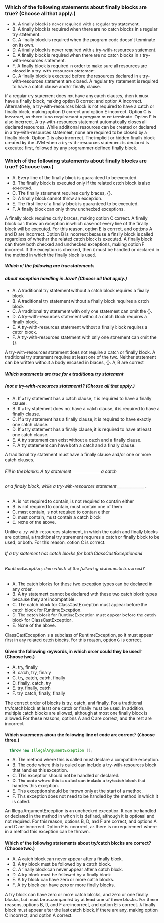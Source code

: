 ###  Which of the following statements about finally blocks are true? (Choose all that apply.)
* A. A finally block is never required with a regular try statement.
* B. A finally block is required when there are no catch blocks in a regular try statement.
* C. A finally block is required when the program code doesn’t terminate on its own.
* D. A finally block is never required with a try-with-resources statement.
* E. A finally block is required when there are no catch blocks in a try-with-resources statement.
* F. A finally block is required in order to make sure all resources are closed in a try-with-resources statement.
* G. A finally block is executed before the resources declared in a try-with-resources statement are closed.
A regular try statement is required to have a catch clause and/or finally clause.

If a regular try statement does not have any catch clauses, then it must have a finally block,
making option B correct and option A incorrect.
Alternatively, a try-with-resources block is not required to have a catch
or finally block, making option D correct and option E incorrect.
Option C is incorrect, as there is no requirement a program must terminate.
Option F is also incorrect.
A try-with-resources statement automatically closes all declared resources.
While additional resources can be created or declared in a try-with-resources statement,
none are required to be closed by a finally block.
Option G is also incorrect.
The implicit or hidden finally block created by the JVM
when a try-with-resources statement is declared is executed first,
followed by any programmer-defined finally block.

### Which of the following statements about finally blocks are true? (Choose two.)
* A. Every line of the finally block is guaranteed to be executed.
* B. The finally block is executed only if the related catch block is also executed.
* C. The finally statement requires curly braces, {}.
* D. A finally block cannot throw an exception.
* E. The first line of a finally block is guaranteed to be executed.
* F. A finally block can only throw unchecked exceptions.

A finally block requires curly braces, making option C correct.
A finally block can throw an exception in which case not every
line of the finally block will be executed.
For this reason, option E is correct, and options A and D are incorrect.
Option B is incorrect because a finally block is called regardless
of whether the related catch block is executed.
A finally block can throw both checked and unchecked exceptions,
making option F incorrect.
If the exception is checked, then it must be handled
or declared in the method in which the finally block is used.

##### Which of the following are true statements
##### about exception handling in Java? (Choose all that apply.)
* A. A traditional try statement without a catch block requires a finally block.
* B. A traditional try statement without a finally block requires a catch block.
* C. A traditional try statement with only one statement can omit the {}.
* D. A try-with-resources statement without a catch block requires a finally block.
* E. A try-with-resources statement without a finally block requires a catch block.
* F. A try-with-resources statement with only one statement can omit the {}.

A try-with-resources statement does not require a catch or finally block.
A traditional try statement requires at least one of the two.
Neither statement can be written without a body encased in braces, {}.
A, B are correct

##### Which statements are true for a traditional try statement
##### (not a try-with-resources statement)? (Choose all that apply.)
* A. If a try statement has a catch clause, it is required to have a finally clause.
* B. If a try statement does not have a catch clause, it is required to have a finally clause.
* C. If a try statement has a finally clause, it is required to have exactly one catch clause.
* D. If a try statement has a finally clause, it is required to have at least one catch clause.
* E. A try statement can exist without a catch and a finally clause.
* F. A try statement can have both a catch and a finally clause.

A traditional try statement must have a finally clause and/or one or more catch clauses.


###### Fill in the blanks: A try statement ______________ a catch
###### or a finally block, while a try-with-resources statement ______________.
*  A. is not required to contain, is not required to contain either
*  B. is not required to contain, must contain one of them
*  C. must contain, is not required to contain either
*  D. must contain, must contain a catch block
*  E. None of the above.

Unlike a try-with-resources statement, in which the catch and finally blocks are optional,
a traditional try statement requires a catch or finally block to be used, or both.
For this reason, option C is correct.

###### If a try statement has catch blocks for both ClassCastExceptionand
###### RuntimeException, then which of the following statements is correct?
*  A. The catch blocks for these two exception types can be declared in any order.
*  B. A try statement cannot be declared with these two catch block types because they are incompatible.
*  C. The catch block for ClassCastException must appear before the catch block for RuntimeException.
*  D. The catch block for RuntimeException must appear before the catch block for ClassCastException.
*  E. None of the above.

ClassCastException is a subclass of RuntimeException,
so it must appear first in any related catch blocks.
For this reason, option C is correct.

#### Given the following keywords, in which order could they be used? (Choose two.)
* A. try, finally
* B. catch, try, finally
* C. try, catch, catch, finally
* D. finally, catch, try
* E. try, finally, catch
* F. try, catch, finally, finally

The correct order of blocks is try, catch, and finally.
For a traditional try/catch block at least one catch or finally must be used.
In addition, multiple catch blocks are allowed,
although at most one finally block is allowed.
For these reasons, options A and C are correct, and the rest are incorrect.

#### Which statements about the following line of code are correct? (Choose three.)
``` java
  throw new IllegalArgumentException ();
```
* A. The method where this is called must declare a compatible exception.
* B. The code where this is called can include a try-with-resources block that handles this exception.
* C. This exception should not be handled or declared.
* D. The code where this is called can include a try/catch block that handles this exception.
* E. This exception should be thrown only at the start of a method.
* F. This exception does not need to be handled by the method in which it is called.

An IllegalArgumentException is an unchecked exception.
It can be handled or declared in the method in which it is defined,
although it is optional and not required. For this reason,
options B, D, and F are correct,
and options A and C are incorrect.
Option E is incorrect,
as there is no requirement where in a method this exception can be thrown.

#### Which of the following statements about try/catch blocks are correct? (Choose two.)
* A. A catch block can never appear after a finally block.
* B. A try block must be followed by a catch block.
* C. A finally block can never appear after a catch block.
* D. A try block must be followed by a finally block.
* E. A try block can have zero or more catch blocks.
* F. A try block can have zero or more finally blocks.

A try block can have zero or more catch blocks, and zero or one finally blocks,
but must be accompanied by at least one of these blocks. For these reasons, options B, D,
and F are incorrect, and option E is correct.
A finally block must appear after the last catch block,
if there are any, making option C incorrect, and option A correct.
